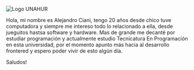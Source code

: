 ![Logo UNAHUR](./assets/UNAHUR.png)

Hola, mi nombre es Alejandro Ciani, tengo 20 años desde chico tuve computadora y siempre me intereso todo lo relacionado a ella, desde jueguitos hastsa software y hardware. Mas de grande me decanté por estudiar programación y actualmente estudio Tecnicatura En Programación en esta universidad, por el momento apunto más hacia al desarrollo frontered y espero poder vivir de esto algún día.

Saludos! 